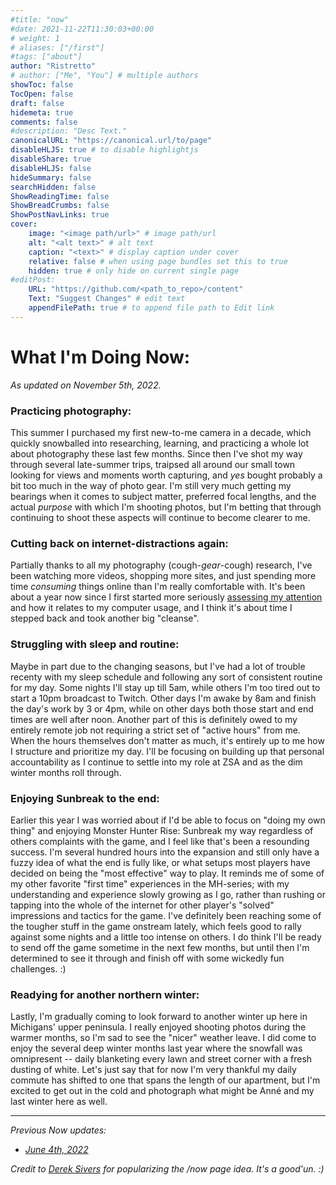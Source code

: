 ```yaml
---
#title: "now"
#date: 2021-11-22T11:30:03+00:00
# weight: 1
# aliases: ["/first"]
#tags: ["about"]
author: "Ristretto"
# author: ["Me", "You"] # multiple authors
showToc: false
TocOpen: false
draft: false
hidemeta: true
comments: false
#description: "Desc Text."
canonicalURL: "https://canonical.url/to/page"
disableHLJS: true # to disable highlightjs
disableShare: true
disableHLJS: false
hideSummary: false
searchHidden: false
ShowReadingTime: false
ShowBreadCrumbs: false
ShowPostNavLinks: true
cover:
    image: "<image path/url>" # image path/url
    alt: "<alt text>" # alt text
    caption: "<text>" # display caption under cover
    relative: false # when using page bundles set this to true
    hidden: true # only hide on current single page
#editPost:
    URL: "https://github.com/<path_to_repo>/content"
    Text: "Suggest Changes" # edit text
    appendFilePath: true # to append file path to Edit link
---
```


# What I'm Doing Now:
*As updated on November 5th, 2022.*

### Practicing photography:

This summer I purchased my first new-to-me camera in a decade, which quickly snowballed into researching, learning, and practicing a whole lot about photography these last few months. Since then I've shot my way through several late-summer trips, traipsed all around our small town looking for views and moments worth capturing, and *yes* bought probably a bit too much in the way of photo gear. I'm still very much getting my bearings when it comes to subject matter, preferred focal lengths, and the actual *purpose* with which I'm shooting photos, but I'm betting that through continuing to shoot these aspects will continue to become clearer to me.

### Cutting back on internet-distractions again:

Partially thanks to all my photography (cough-*gear*-cough) research,  I've been watching more videos, shopping more sites, and just spending more time *consuming* things online than I'm really comfortable with. It's been about a year now since I first started more seriously [assessing my attention](https://ristrettorambles.com/posts/assessing-my-attention/) and how it relates to my computer usage, and I think it's about time I stepped back and took another big "cleanse".

### Struggling with sleep and routine: 

Maybe in part due to the changing seasons, but I've had a lot of trouble recenty with my sleep schedule and following any sort of consistent routine for my day. Some nights I'll stay up till 5am, while others I'm too tired out to start a 10pm broadcast to Twitch. Other days I'm awake by 8am and finish the day's work by 3 or 4pm, while on other days both those start and end times are well after noon. Another part of this is definitely owed to my entirely remote job not requiring a strict set of "active hours" from me. When the hours themselves don't matter as much, it's entirely up to me how I structure and prioritize my day. I'll be focusing on building up that personal accountability as I continue to settle into my role at ZSA and as the dim winter months roll through.

### Enjoying Sunbreak to the end:

Earlier this year I was worried about if I'd be able to focus on "doing my own thing" and enjoying Monster Hunter Rise: Sunbreak my way regardless of others complaints with the game, and I feel like that's been a resounding success. I'm several hundred hours into the expansion and still only have a fuzzy idea of what the end is fully like, or what setups most players have decided on being the "most effective" way to play. It reminds me of some of my other favorite "first time" experiences in the MH-series; with my understanding and experience slowly growing as I go, rather than rushing or tapping into the whole of the internet for other player's "solved" impressions and tactics for the game. I've definitely been reaching some of the tougher stuff in the game onstream lately, which feels good to rally against some nights and a little too intense on others. I do think I'll be ready to send off the game sometime in the next few months, but until then I'm determined to see it through and finish off with some wickedly fun challenges. :)

### Readying for another northern winter:

Lastly, I'm gradually coming to look forward to another winter up here in Michigans' upper peninsula. I really enjoyed shooting photos during the warmer months, so I'm sad to see the "nicer" weather leave. I did  come to enjoy the several deep winter months last year where the snowfall was omnipresent -- daily blanketing every lawn and street corner with a fresh dusting of white. Let's just say that for now I'm very thankful my daily commute has shifted to one that spans the length of our apartment, but I'm excited to get out in the cold and photograph what might be Anné and my last winter here as well.

---

*Previous Now updates:*

- *[June 4th, 2022](/nowarchive/now6-4-22)*

*Credit to [Derek Sivers](https://sive.rs/nowff) for popularizing the /now page idea. It's a good'un. :)*